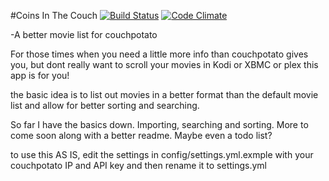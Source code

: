 #Coins In The Couch [![Build Status](https://travis-ci.org/djbartos93/Coins-in-the-couch.svg?branch=master)](https://travis-ci.org/djbartos93/Coins-in-the-couch) [![Code Climate](https://codeclimate.com/github/djbartos93/Coins-in-the-couch/badges/gpa.svg)](https://codeclimate.com/github/djbartos93/Coins-in-the-couch)

-A better movie list for couchpotato


For those times when you need a little more info than couchpotato gives you, but dont really want to scroll your movies in Kodi or XBMC or plex this app is for you!

the basic idea is to list out movies in a better format than the default movie list and allow for better sorting and searching.

So far I have the basics down. Importing, searching and sorting. More to come soon along with a better readme. Maybe even a todo list?

to use this AS IS, edit the settings in config/settings.yml.exmple with your couchpotato IP and API key and then rename it to settings.yml
